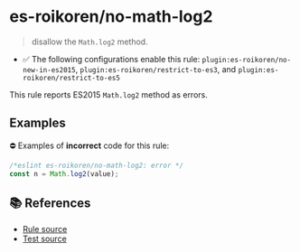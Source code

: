 # es-roikoren/no-math-log2
> disallow the `Math.log2` method.

- ✅ The following configurations enable this rule: `plugin:es-roikoren/no-new-in-es2015`, `plugin:es-roikoren/restrict-to-es3`, and `plugin:es-roikoren/restrict-to-es5`

This rule reports ES2015 `Math.log2` method as errors.

## Examples

⛔ Examples of **incorrect** code for this rule:

```js
/*eslint es-roikoren/no-math-log2: error */
const n = Math.log2(value);
```

## 📚 References

- [Rule source](https://github.com/roikoren755/eslint-plugin-es/blob/v2.0.0/src/rules/no-math-log2.ts)
- [Test source](https://github.com/roikoren755/eslint-plugin-es/blob/v2.0.0/tests/src/rules/no-math-log2.ts)
